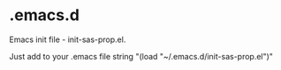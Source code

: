 # .emacs.d

Emacs init file - init-sas-prop.el.

Just add to your .emacs file string "(load "~/.emacs.d/init-sas-prop.el")"
